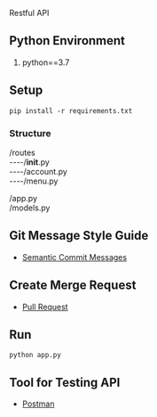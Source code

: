 Restful API

## Python Environment
1. python==3.7

## Setup
```
pip install -r requirements.txt
```

### Structure 

/routes   
----/__init__.py  
----/account.py  
----/menu.py  

/app.py   
/models.py   


## Git Message Style Guide

* [Semantic Commit Messages](https://gist.github.com/joshbuchea/6f47e86d2510bce28f8e7f42ae84c716)


## Create Merge Request

* [Pull Request](https://www.jianshu.com/p/6bcd082101c1)


## Run
```
python app.py
```

## Tool for Testing API

* [Postman](https://www.getpostman.com/downloads/)